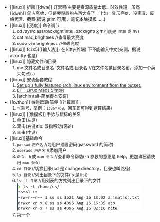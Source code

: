- [[linux]] 折腾 [[dwm]] 好累啊(主要是资源质量太低、时效性短，虽然 [[dwm]] 简洁高效，但是要配置的东西太多了，比如：显示亮度、没声音、网络代理、截图(据说 grim 可用)、笔记本触摸板……)
- [[linux]] [[亮度]] 命令调节  
  1. cd /sys/class/backlight/intel_backlight(这里可能是 intel 或 nv)
  2. cat max_brightnes //查看最大亮度
  3. sudo vim brightness //修改亮度
- [[linux]] fcitx5([[输入法]]) 在 kitty(终端) 下不能输入中文(亲测，据说 alacritty 也是)
- [[linux]] 隐藏文件和目录  
  1. mv 文件名或目录名 .文件名或.目录名 //在文件名或目录名前，添加一个英文句点(`.`)
- [[linux]] 安装全套教程  
  1. [Set up a fully featured arch linux environment from the outset.](https://github.com/LucasWang474/Arch-Configurations)
  2. [EF - Linux Made Simple](https://www.youtube.com/c/EFLinuxMadeSimple/playlists)
  3. [archinstall-简单脚本安装]
- [[python]] 四则运算(简便 [[计算器]] )  
  1. `*`(乘号，举例：`1386*768`，回车即可得到运算结果)
- [[linux]] [[触摸板]] 手势与鼠标的关系  
  1. 单击(左键)
  2. 双击(右键)tip: 双指移动(滚轮)
  3. 三击(中键)
- [[linux]]基础命令  
  1. `passwd 用户名` //为用户设置密码(password 的简称)
  2. `useradd 用户名` //添加用户
  3. `命令 -h` 或 `man 命令` //查看命令帮助(-h 参数的意思是 help，更加详细请使用 `man 命令`)
  4. `cd 目录` //切换目录(cd 是 change directory，目录也叫路径)
  5. `ls 目录` //列出目录下的文件(ls 是 list)
  6. `ls -l 目录` //用列表的方式列出目录下的文件 
   ![Screenshot from 2022-08-16 17-44-49.png](../assets/Screenshot_from_2022-08-16_17-44-49_1660643110643_0.png)  
  1. 第一个